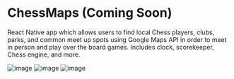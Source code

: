 # ChessMaps (Coming Soon)
React Native app which allows users to find local Chess players, clubs, parks, and common meet up spots using Google Maps API in order
to meet in person and play over the board games. Includes clock, scorekeeper, Chess engine, and more.
 
![image](https://i.imgur.com/cUjoTfG.png)
![image](https://i.imgur.com/IDsV5Hc.png)
![image](https://i.imgur.com/Dvo2PP3.png)
